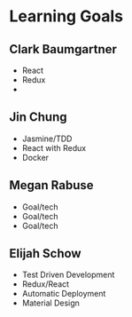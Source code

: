# Learning Goals

## Clark Baumgartner
 - React
 - Redux
 -

## Jin Chung
 - Jasmine/TDD
 - React with Redux
 - Docker

## Megan Rabuse
 - Goal/tech
 - Goal/tech
 - Goal/tech

## Elijah Schow
- Test Driven Development
- Redux/React
- Automatic Deployment
- Material Design
